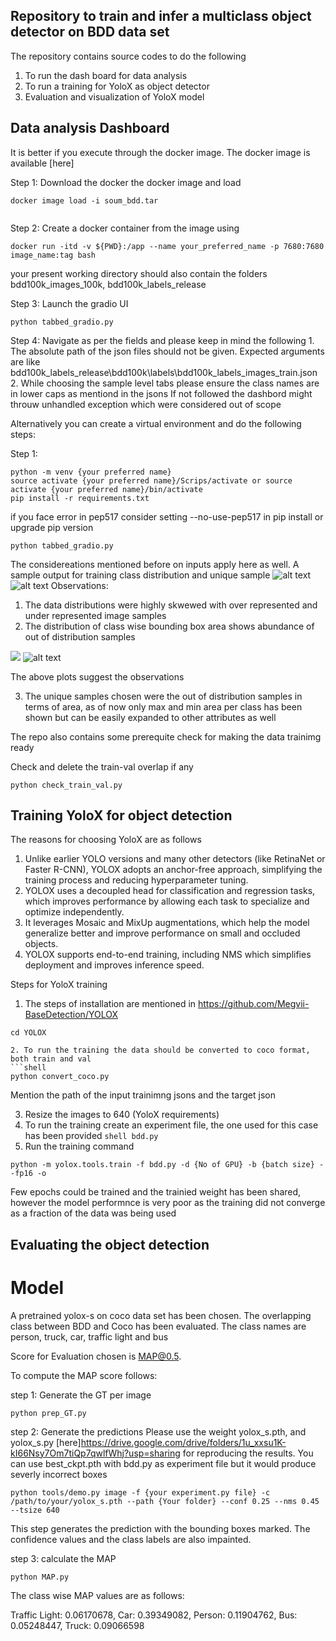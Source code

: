 ## Repository to train and infer a multiclass object detector on BDD data set

The repository contains source codes to do the following
1. To run the dash board for data analysis
2. To run a training for YoloX as object detector 
3. Evaluation and visualization of YoloX model 

## Data analysis Dashboard

It is better if you execute through the docker image. The docker image is available [here]

Step 1: Download the docker the docker image and load 
```shell
docker image load -i soum_bdd.tar


```
Step 2: Create a docker container from the image using  

```shell
docker run -itd -v ${PWD}:/app --name your_preferred_name -p 7680:7680 image_name:tag bash
```
your present working directory should also contain the folders bdd100k_images_100k, bdd100k_labels_release

Step 3: Launch the gradio UI
```shell
python tabbed_gradio.py
```
Step 4: Navigate as per the fields and please keep in mind the following
    1. The absolute path of the json files should not be given. Expected arguments are like bdd100k_labels_release\bdd100k\labels\bdd100k_labels_images_train.json
    2. While choosing the sample level tabs please ensure the class names are in lower caps as mentiond in the jsons
If not followed the dashbord might throuw unhandled exception which were considered out of scope

Alternatively you can create a virtual environment and do the following steps:

Step 1: 
```shell
python -m venv {your preferred name}
source activate {your preferred name}/Scrips/activate or source activate {your preferred name}/bin/activate
pip install -r requirements.txt
```
if you face error in pep517 consider setting --no-use-pep517 in pip install or upgrade pip version

```shell
python tabbed_gradio.py
```

The considereations mentioned before on inputs apply here as well. 
A sample output for training class distribution and unique sample 
![alt text](image.png)
 ![alt text](image-1.png)
 Observations:

 1. The data distributions were highly skwewed with over represented and under represented image samples
 2. The distribution of class wise bounding box area shows abundance of out of distribution samples

 ![ ](dist_plots/area.png) ![alt text](dist_plots/class.png)

 The above plots suggest the observations

 3. The unique samples chosen were the out of distribution samples in terms of area, as of now only max and min area per class has been shown but can be easily expanded to other attributes as well

 The repo also contains some prerequite check for making the data trainimg ready

 Check and delete the train-val overlap if any 
 ```shell 
 python check_train_val.py
 ```
## Training YoloX for object detection

The reasons for choosing YoloX are as follows

1. Unlike earlier YOLO versions and many other detectors (like RetinaNet or Faster R-CNN), YOLOX adopts an anchor-free approach, simplifying the training process and reducing hyperparameter tuning.
2. YOLOX uses a decoupled head for classification and regression tasks, which improves performance by allowing each task to specialize and optimize independently.
3. It leverages Mosaic and MixUp augmentations, which help the model generalize better and improve performance on small and occluded objects.
4. YOLOX supports end-to-end training, including NMS which simplifies deployment and improves inference speed.

Steps for YoloX training

1. The steps of installation are mentioned in https://github.com/Megvii-BaseDetection/YOLOX
```shell 
cd YOLOX

2. To run the training the data should be converted to coco format, both train and val
```shell
python convert_coco.py
```
Mention the path of the input trainimng jsons and the target json

3. Resize the images to 640 (YoloX requirements)
4. To run the training create an experiment file, the one used for this case has been provided ```shell bdd.py```
5. Run the training command 
```shell
python -m yolox.tools.train -f bdd.py -d {No of GPU} -b {batch size} --fp16 -o 
```
Few epochs could be trained and the trainied weight has been shared, however the model performnce is very poor as the training did not converge as a fraction of the data was being used

## Evaluating the object detection

# Model

A pretrained yolox-s on coco data set has been chosen. The overlapping class between BDD and Coco has been evaluated. The class names are
person, truck, car, traffic light and bus

Score for Evaluation chosen is MAP@0.5. 

To compute the MAP score follows:

step 1: Generate the GT per image
```shell
python prep_GT.py
```

step 2: Generate the predictions
Please use the weight yolox_s.pth, and yolox_s.py [here]https://drive.google.com/drive/folders/1u_xxsu1K-kI66Nsy7Om7tiQp7qwlfWhj?usp=sharing for reproducing the results. You can use best_ckpt.pth with bdd.py as experiment file but it would produce severly incorrect boxes

```shell
python tools/demo.py image -f {your experiment.py file} -c /path/to/your/yolox_s.pth --path {Your folder} --conf 0.25 --nms 0.45 --tsize 640
```

This step generates the prediction with the bounding boxes marked. The confidence values and the class labels are also impainted.

step 3: calculate the MAP
```shell
python MAP.py
```

The class wise MAP values are as follows:

Traffic Light: 0.06170678, Car: 0.39349082, Person: 0.11904762, Bus: 0.05248447, Truck: 0.09066598

